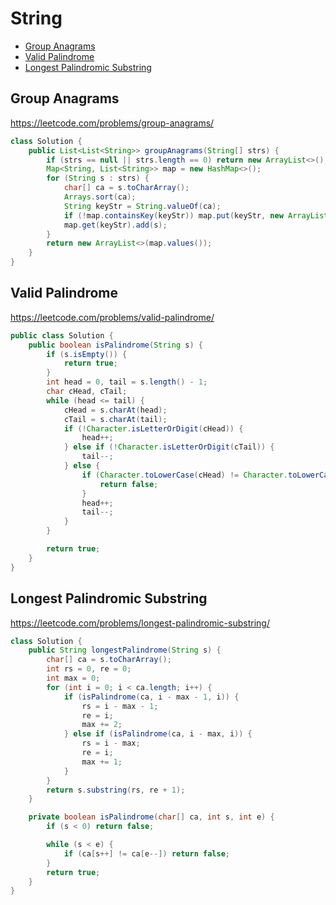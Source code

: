 # String

+ [Group Anagrams](#group-anagrams)
+ [Valid Palindrome](#valid-palindrome)
+ [Longest Palindromic Substring](#longest-palindromic-substring)

## Group Anagrams

https://leetcode.com/problems/group-anagrams/

```java
class Solution {
    public List<List<String>> groupAnagrams(String[] strs) {
        if (strs == null || strs.length == 0) return new ArrayList<>();
        Map<String, List<String>> map = new HashMap<>();
        for (String s : strs) {
            char[] ca = s.toCharArray();
            Arrays.sort(ca);
            String keyStr = String.valueOf(ca);
            if (!map.containsKey(keyStr)) map.put(keyStr, new ArrayList<>());
            map.get(keyStr).add(s);
        }
        return new ArrayList<>(map.values());
    }
}
```

## Valid Palindrome

https://leetcode.com/problems/valid-palindrome/

```java
public class Solution {
    public boolean isPalindrome(String s) {
        if (s.isEmpty()) {
            return true;
        }
        int head = 0, tail = s.length() - 1;
        char cHead, cTail;
        while (head <= tail) {
            cHead = s.charAt(head);
            cTail = s.charAt(tail);
            if (!Character.isLetterOrDigit(cHead)) {
                head++;
            } else if (!Character.isLetterOrDigit(cTail)) {
                tail--;
            } else {
                if (Character.toLowerCase(cHead) != Character.toLowerCase(cTail)) {
                    return false;
                }
                head++;
                tail--;
            }
        }

        return true;
    }
}
```

## Longest Palindromic Substring

https://leetcode.com/problems/longest-palindromic-substring/

```java
class Solution {
    public String longestPalindrome(String s) {
        char[] ca = s.toCharArray();
        int rs = 0, re = 0;
        int max = 0;
        for (int i = 0; i < ca.length; i++) {
            if (isPalindrome(ca, i - max - 1, i)) {
                rs = i - max - 1;
                re = i;
                max += 2;
            } else if (isPalindrome(ca, i - max, i)) {
                rs = i - max;
                re = i;
                max += 1;
            }
        }
        return s.substring(rs, re + 1);
    }

    private boolean isPalindrome(char[] ca, int s, int e) {
        if (s < 0) return false;

        while (s < e) {
            if (ca[s++] != ca[e--]) return false;
        }
        return true;
    }
}
```
